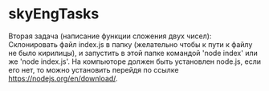 # skyEngTasks

Вторая задача (написание функции сложения двух чисел):
Склонировать файл index.js в папку (желательно чтобы к пути к файлу не было кирилицы),
и запустить в этой папке командой 'node index' или же 'node index.js'.
На компьюторе должен быть установлен node.js, если его нет, 
то можно установить перейдя по ссылке https://nodejs.org/en/download/. 
